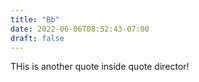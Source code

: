 ```yaml
---
title: "Bb"
date: 2022-06-06T08:52:43-07:00
draft: false 
---
```


THis is another quote inside quote director!
